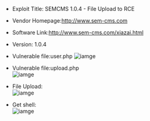 * Exploit Title: SEMCMS 1.0.4 -  File Upload to RCE   

* Vendor Homepage:http://www.sem-cms.com

* Software Link:http://www.sem-cms.com/xiazai.html

* Version: 1.0.4 

* Vulnerable file:user.php 
![iamge]()  
* Vulnerable file:upload.php  
![iamge]()  
* File Upload:  
![iamge]()    
* Get shell:  
![iamge]() 